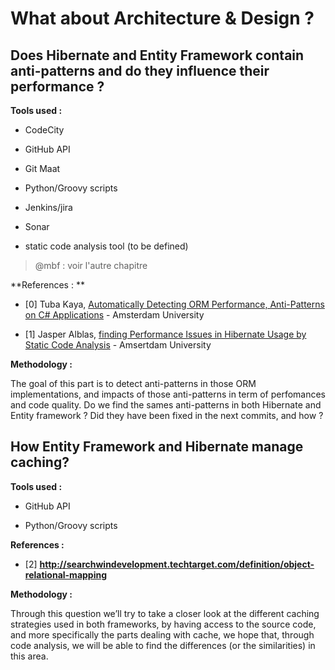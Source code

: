 # What about **Architecture & Design ?**

## D**oes Hibernate and Entity Framework contain anti-patterns and do they influence their performance ?**

**Tools used :**

* CodeCity

* GitHub API

* Git Maat

* Python/Groovy scripts

* Jenkins/jira

* Sonar

* static code analysis tool \(to be defined\)

>@mbf : voir l'autre chapitre

**References : **

* \[0\] Tuba Kaya, [Automatically Detecting ORM Performance, Anti-Patterns on C\# Applications](http://scriptiesonline.uba.uva.nl/document/621996) - Amsterdam University

* \[1\]  Jasper Alblas, [finding Performance Issues in Hibernate Usage by Static Code Analysis](http://scriptiesonline.uba.uva.nl/document/199509) - Amsertdam University


**Methodology :**

The goal of this part is to detect anti-patterns in those ORM implementations, and impacts of those anti-patterns in term of perfomances and code quality. Do we find the sames anti-patterns in both Hibernate and Entity framework ? Did they have been fixed in the next commits, and how ?

## **How Entity Framework and Hibernate manage caching?**

**Tools used :**

* GitHub API

* Python/Groovy scripts


**References :**

* \[2\] **http://searchwindevelopment.techtarget.com/definition/object-relational-mapping**

**Methodology :**

Through this question we’ll try to take a closer look at the different caching strategies used in both frameworks, by having access to the source code, and more specifically the parts dealing with cache, we hope that, through code analysis, we will be able to find the differences \(or the similarities\) in this area.



